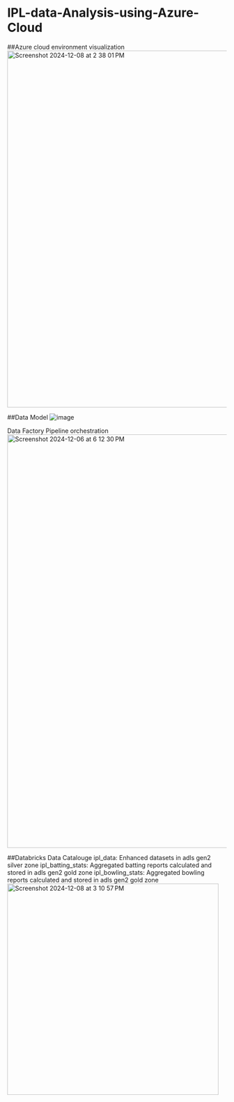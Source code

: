 # IPL-data-Analysis-using-Azure-Cloud

##Azure cloud environment visualization 
<img width="819" alt="Screenshot 2024-12-08 at 2 38 01 PM" src="https://github.com/user-attachments/assets/11338cf0-d5c5-47f6-a927-9bb85341971d">

##Data Model
![image](https://github.com/user-attachments/assets/20434fe9-dae7-4aa8-912a-7f7ca96cfa6f)

Data Factory Pipeline orchestration
<img width="949" alt="Screenshot 2024-12-06 at 6 12 30 PM" src="https://github.com/user-attachments/assets/5fa9e908-89c2-47d1-9b44-3f423ced9022">

##Databricks Data Catalouge
ipl_data: Enhanced datasets in adls gen2 silver zone
ipl_batting_stats: Aggregated batting reports calculated and stored in adls gen2 gold zone
ipl_bowling_stats: Aggregated bowling reports calculated and stored in adls gen2 gold zone
<img width="485" alt="Screenshot 2024-12-08 at 3 10 57 PM" src="https://github.com/user-attachments/assets/8321ecd1-a77b-4afc-b636-4d51f513c4a4">
